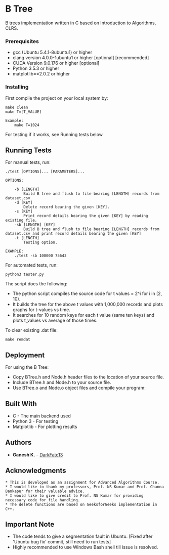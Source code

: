 # B Tree

B trees implementation written in C based on Introduction to Algorithms, CLRS.

### Prerequisites

* gcc (Ubuntu 5.4.1-8ubuntu1) or higher
* clang version 4.0.0-1ubuntu1 or higher [optional] [recommended]
* CUDA Version 9.0.176 or higher [optional]
* Python 3.5.3 or higher
* matplotlib==2.0.2 or higher

### Installing

First compile the project on your local system by:

```
make clean
make T=[T_VALUE]

Example:
    make T=1024
```
For testing if it works, see Running tests below

## Running Tests

For manual tests, run:

``` 
./test [OPTIONS]... [PARAMETERS]...

OPTIONS:
    
    -b [LENGTH]
        Build B tree and flush to file bearing [LENGTH] records from dataset.csv
    -d [KEY]
        Delete record bearing the given [KEY].
    -s [KEY]
        Print record details bearing the given [KEY] by reading existing file.
    -sb [LENGTH] [KEY]
        Build B tree and flush to file bearing [LENGTH] records from dataset.csv and print record details bearing the given [KEY]
    -t [LENGTH] 
        Testing option.
    
EXAMPLE:
    ./test -sb 100000 75643
```

For automated tests, run:

```
python3 tester.py
```

The script does the following: 

* The python script compiles the source code for t values = 2^i for i in [2, 10).
* It builds the tree for the above t values with 1,000,000 records and plots graphs for t-values vs time.
* It searches for 10 random keys for each t value (same ten keys) and plots t_values vs average of those times.

To clear existing .dat file:

```
make remdat
```

## Deployment

For using the B Tree:

* Copy BTree.h and Node.h header files to the location of your source file.
* Include BTree.h and Node.h to your source file.
* Use BTree.o and Node.o object files and compile your program:

## Built With

* C - The main backend used
* Python 3 - For testing
* Matplotlib - For plotting results

## Authors

* **Ganesh K.** - [DarkFate13](https://github.com/DarkFate13)

## Acknowledgments

	* This is developed as an assignment for Advanced Algorithms Course.
	* I would like to thank my professors, Prof. NS Kumar and Prof. Channa Bankapur for their valuable advice. 
	* I would like to give credit to Prof. NS Kumar for providing necessary code for file handling.
	* The delete functions are based on GeeksforGeeks implementation in C++.

## Important Note
* The code tends to give a segmentation fault in Ubuntu. [Fixed after 'Ubuntu bug fix' commit, still need to run tests]
* Highly recommended to use Windows Bash shell till issue is resolved.
